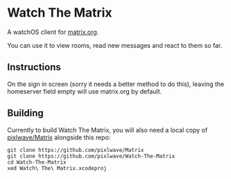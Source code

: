 # Watch The Matrix

A watchOS client for [matrix.org](https://www.matrix.org).

You can use it to view rooms, read new messages and react to them so far.

## Instructions

On the sign in screen (sorry it needs a better method to do this), leaving the homeserver field empty will use matrix.org by default.

## Building

Currently to build Watch The Matrix, you will also need a local copy of [pixlwave/Matrix](https://github.com/pixlwave/Matrix) alongside this repo:

```
git clone https://github.com/pixlwave/Matrix
git clone https://github.com/pixlwave/Watch-The-Matrix
cd Watch-The-Matrix
xed Watch\ The\ Matrix.xcodeproj
```
